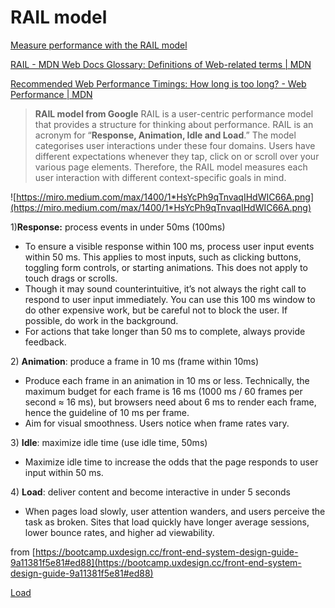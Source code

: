 # RAIL model

[Measure performance with the RAIL model](https://web.dev/rail/)

[RAIL - MDN Web Docs Glossary: Definitions of Web-related terms | MDN](https://developer.mozilla.org/en-US/docs/Glossary/RAIL)

[Recommended Web Performance Timings: How long is too long? - Web Performance | MDN](https://developer.mozilla.org/en-US/docs/Web/Performance/How_long_is_too_long)

> **RAIL model from Google**
RAIL is a user-centric performance model that provides a structure for thinking about performance.
RAIL is an acronym for “**Response, Animation, Idle and Load**.” The model categorises user interactions under these four domains. Users have different expectations whenever they tap, click on or scroll over your various page elements. Therefore, the RAIL model measures each user interaction with different context-specific goals in mind.

![https://miro.medium.com/max/1400/1*HsYcPh9qTnvaqIHdWIC66A.png](https://miro.medium.com/max/1400/1*HsYcPh9qTnvaqIHdWIC66A.png)

1)**Response:** process events in under 50ms (100ms) 

- To ensure a visible response within 100 ms, process user input events within 50 ms. This applies to most inputs, such as clicking buttons, toggling form controls, or starting animations. This does not apply to touch drags or scrolls.
- Though it may sound counterintuitive, it’s not always the right call to respond to user input immediately. You can use this 100 ms window to do other expensive work, but be careful not to block the user. If possible, do work in the background.
- For actions that take longer than 50 ms to complete, always provide feedback.

2) **Animation**: produce a frame in 10 ms (frame within 10ms) 

- Produce each frame in an animation in 10 ms or less. Technically, the maximum budget for each frame is 16 ms (1000 ms / 60 frames per second ≈ 16 ms), but browsers need about 6 ms to render each frame, hence the guideline of 10 ms per frame.
- Aim for visual smoothness. Users notice when frame rates vary.

3) **Idle**: maximize idle time (use idle time, 50ms) 

- Maximize idle time to increase the odds that the page responds to user input within 50 ms.

4) **Load**: deliver content and become interactive in under 5 seconds

- When pages load slowly, user attention wanders, and users perceive the task as broken. Sites that load quickly have longer average sessions, lower bounce rates, and higher ad viewability.

from [https://bootcamp.uxdesign.cc/front-end-system-design-guide-9a11381f5e81#ed88](https://bootcamp.uxdesign.cc/front-end-system-design-guide-9a11381f5e81#ed88)

[Load](RAIL%20model%20589273903d674a049150d861d7004540/Load%20cd2413973a694c19b56773d0e30dd7f4.md)